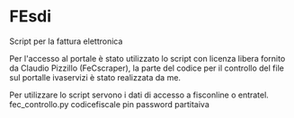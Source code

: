 # FEsdi
Script per la fattura elettronica

Per l'accesso al portale è stato utilizzato lo script con licenza libera  fornito da  Claudio Pizzillo (FeCscraper), la parte del codice 
per il controllo del file sul portalle ivaservizi è stato realizzata da me.

Per utilizzare lo script servono i dati di accesso a fisconline o entratel.
fec_controllo.py codicefiscale pin password partitaiva
